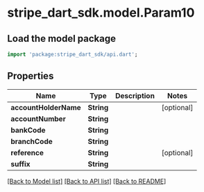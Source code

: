 # stripe_dart_sdk.model.Param10

## Load the model package
```dart
import 'package:stripe_dart_sdk/api.dart';
```

## Properties
Name | Type | Description | Notes
------------ | ------------- | ------------- | -------------
**accountHolderName** | **String** |  | [optional] 
**accountNumber** | **String** |  | 
**bankCode** | **String** |  | 
**branchCode** | **String** |  | 
**reference** | **String** |  | [optional] 
**suffix** | **String** |  | 

[[Back to Model list]](../README.md#documentation-for-models) [[Back to API list]](../README.md#documentation-for-api-endpoints) [[Back to README]](../README.md)


